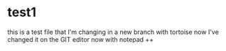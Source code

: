 # test1
this is a test file
that I'm changing
in a new branch
with tortoise
now I've changed it on the GIT editor
now with notepad ++